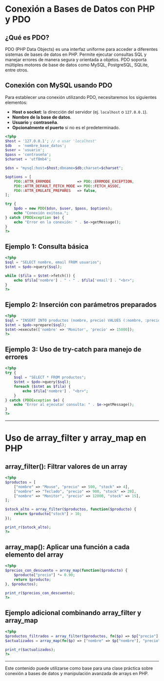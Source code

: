 
# Conexión a Bases de Datos con PHP y PDO

## ¿Qué es PDO?

PDO (PHP Data Objects) es una interfaz uniforme para acceder a diferentes sistemas de bases de datos en PHP. Permite ejecutar consultas SQL y manejar errores de manera segura y orientada a objetos. PDO soporta múltiples motores de base de datos como MySQL, PostgreSQL, SQLite, entre otros.

## Conexión con MySQL usando PDO

Para establecer una conexión utilizando PDO, necesitaremos los siguientes elementos:

- **Host o socket**: la dirección del servidor (ej. `localhost` o `127.0.0.1`).
- **Nombre de la base de datos**.
- **Usuario** y **contraseña**.
- **Opcionalmente el puerto** si no es el predeterminado.

```php
<?php
$host = '127.0.0.1'; // o usar 'localhost'
$db   = 'nombre_base_datos';
$user = 'usuario';
$pass = 'contraseña';
$charset = 'utf8mb4';

$dsn = "mysql:host=$host;dbname=$db;charset=$charset";

$options = [
    PDO::ATTR_ERRMODE            => PDO::ERRMODE_EXCEPTION,
    PDO::ATTR_DEFAULT_FETCH_MODE => PDO::FETCH_ASSOC,
    PDO::ATTR_EMULATE_PREPARES   => false,
];

try {
    $pdo = new PDO($dsn, $user, $pass, $options);
    echo "Conexión exitosa.";
} catch (PDOException $e) {
    echo "Error en la conexión: " . $e->getMessage();
}
?>
```

## Ejemplo 1: Consulta básica

```php
<?php
$sql = "SELECT nombre, email FROM usuarios";
$stmt = $pdo->query($sql);

while ($fila = $stmt->fetch()) {
    echo $fila['nombre'] . " - " . $fila['email'] . "<br>";
}
?>
```

## Ejemplo 2: Inserción con parámetros preparados

```php
<?php
$sql = "INSERT INTO productos (nombre, precio) VALUES (:nombre, :precio)";
$stmt = $pdo->prepare($sql);
$stmt->execute(['nombre' => 'Monitor', 'precio' => 15000]);
?>
```

## Ejemplo 3: Uso de try-catch para manejo de errores

```php
<?php
try {
    $sql = "SELECT * FROM productos";
    $stmt = $pdo->query($sql);
    foreach ($stmt as $fila) {
        echo $fila['nombre'] . "<br>";
    }
} catch (PDOException $e) {
    echo "Error al ejecutar consulta: " . $e->getMessage();
}
?>
```

---

# Uso de array_filter y array_map en PHP

## array_filter(): Filtrar valores de un array

```php
<?php
$productos = [
    ["nombre" => "Mouse", "precio" => 500, "stock" => 4],
    ["nombre" => "Teclado", "precio" => 900, "stock" => 20],
    ["nombre" => "Monitor", "precio" => 12000, "stock" => 15],
];

$stock_alto = array_filter($productos, function($producto) {
    return $producto["stock"] > 10;
});

print_r($stock_alto);
?>
```

## array_map(): Aplicar una función a cada elemento del array

```php
<?php
$precios_con_descuento = array_map(function($producto) {
    $producto["precio"] *= 0.90;
    return $producto;
}, $productos);

print_r($precios_con_descuento);
?>
```

## Ejemplo adicional combinando array_filter y array_map

```php
<?php
$productos_filtrados = array_filter($productos, fn($p) => $p["precio"] > 1000);
$actualizados = array_map(fn($p) => ["nombre" => $p["nombre"], "precio" => $p["precio"] * 0.85], $productos_filtrados);

print_r($actualizados);
?>
```

---

Este contenido puede utilizarse como base para una clase práctica sobre conexión a bases de datos y manipulación avanzada de arrays en PHP.
